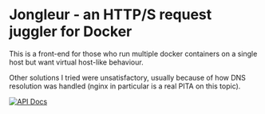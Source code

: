 # Jongleur - an HTTP/S request juggler for Docker

This is a front-end for those who run multiple docker containers on a single host but want virtual host-like behaviour.

Other solutions I tried were unsatisfactory, usually because of how DNS resolution was handled (nginx in particular is a real PITA on this topic).

[![API Docs](https://godoc.org/github.com/ilowe/jongleur?status.svg)](https://godoc.org/github.com/ilowe/jongleur)
